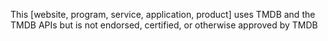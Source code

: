 This [website, program, service, application, product] uses TMDB and the TMDB APIs but is not endorsed, certified, or otherwise approved by TMDB